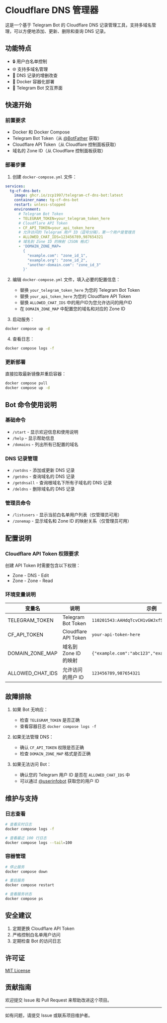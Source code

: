 # Cloudflare DNS 管理器

这是一个基于 Telegram Bot 的 Cloudflare DNS 记录管理工具，支持多域名管理，可以方便地添加、更新、删除和查询 DNS 记录。

## 功能特点

- 🔒 用户白名单控制
- 🌐 支持多域名管理
- 📝 DNS 记录的增删改查
- 🐳 Docker 容器化部署
- 🤖 Telegram Bot 交互界面

## 快速开始

### 前置要求

- Docker 和 Docker Compose
- Telegram Bot Token（从 [@BotFather](https://t.me/BotFather) 获取）
- Cloudflare API Token（从 Cloudflare 控制面板获取）
- 域名的 Zone ID（从 Cloudflare 控制面板获取）

### 部署步骤

1. 创建 `docker-compose.yml` 文件：

```yaml
services:
  tg-cf-dns-bot:
    image: ghcr.io/zcp1997/telegram-cf-dns-bot:latest
    container_name: tg-cf-dns-bot
    restart: unless-stopped
    environment:
      # Telegram Bot Token
      - TELEGRAM_TOKEN=your_telegram_token_here
      # Cloudflare API Token
      - CF_API_TOKEN=your_api_token_here
      # 允许访问的 Telegram 用户 ID（逗号分隔），第一个用户是管理员
      - ALLOWED_CHAT_IDS=123456789,987654321
      # 域名到 Zone ID 的映射（JSON 格式）
      - 'DOMAIN_ZONE_MAP=
        {
          "example.com": "zone_id_1",
          "example.org": "zone_id_2",
          "another-domain.com": "zone_id_3"
        }'
```

2. 编辑 `docker-compose.yml` 文件，填入必要的配置信息：
   - 替换 `your_telegram_token_here` 为您的 Telegram Bot Token
   - 替换 `your_api_token_here` 为您的 Cloudflare API Token
   - 替换 `ALLOWED_CHAT_IDS` 中的用户ID为您允许访问的用户ID
   - 在 `DOMAIN_ZONE_MAP` 中配置您的域名和对应的 Zone ID

3. 启动服务：
```bash
docker compose up -d
```

4. 查看日志：
```bash
docker compose logs -f
```

### 更新部署

直接拉取最新镜像并重启容器：
```bash
docker compose pull
docker compose up -d
```

## Bot 命令使用说明

### 基础命令

- `/start` - 显示欢迎信息和使用说明
- `/help` - 显示帮助信息
- `/domains` - 列出所有已配置的域名

### DNS 记录管理

- `/setdns` - 添加或更新 DNS 记录
- `/getdns` - 查询域名的 DNS 记录
- `/getdnsall` - 查询根域名下所有子域名的 DNS 记录
- `/deldns` - 删除域名的 DNS 记录

### 管理员命令

- `/listusers` - 显示当前白名单用户列表（仅管理员可用）
- `/zonemap` - 显示域名和 Zone ID 的映射关系（仅管理员可用）

## 配置说明

### Cloudflare API Token 权限要求

创建 API Token 时需要包含以下权限：
- Zone - DNS - Edit
- Zone - Zone - Read

### 环境变量说明

| 变量名 | 说明 | 示例 |
|--------|------|------|
| TELEGRAM_TOKEN | Telegram Bot Token | `110201543:AAHdqTcvCH1vGWJxfSeofSAs0K5PALDsaw` |
| CF_API_TOKEN | Cloudflare API Token | `your-api-token-here` |
| DOMAIN_ZONE_MAP | 域名到 Zone ID 的映射 | `{"example.com":"abc123","example.org":"def456"}` |
| ALLOWED_CHAT_IDS | 允许访问的用户 ID | `123456789,987654321` |

## 故障排除

1. 如果 Bot 无响应：
   - 检查 `TELEGRAM_TOKEN` 是否正确
   - 查看容器日志 `docker compose logs -f`

2. 如果无法管理 DNS：
   - 确认 `CF_API_TOKEN` 权限是否正确
   - 检查 `DOMAIN_ZONE_MAP` 格式是否正确

3. 如果无法访问 Bot：
   - 确认您的 Telegram 用户 ID 是否在 `ALLOWED_CHAT_IDS` 中
   - 可以通过 [@userinfobot](https://t.me/userinfobot) 获取您的用户 ID

## 维护与支持

### 日志查看
```bash
# 查看实时日志
docker compose logs -f

# 查看最近 100 行日志
docker compose logs --tail=100
```

### 容器管理
```bash
# 停止服务
docker compose down

# 重启服务
docker compose restart

# 查看服务状态
docker compose ps
```

## 安全建议

1. 定期更换 Cloudflare API Token
2. 严格控制白名单用户访问
3. 定期检查 Bot 的访问日志

## 许可证

[MIT License](LICENSE)

## 贡献指南

欢迎提交 Issue 和 Pull Request 来帮助改进这个项目。

---

如有问题，请提交 Issue 或联系项目维护者。
